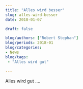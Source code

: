 ```yaml
---
title: "Alles wird besser"  
slug: alles-wird-besser
date: 2018-01-07

draft: false

blog/authors: ["Robert Stephan"]
blog/periods: 2018-01
blog/categories: 
- News
blog/tags:
 - "Alles wird gut"

---
```

Alles wird gut ....